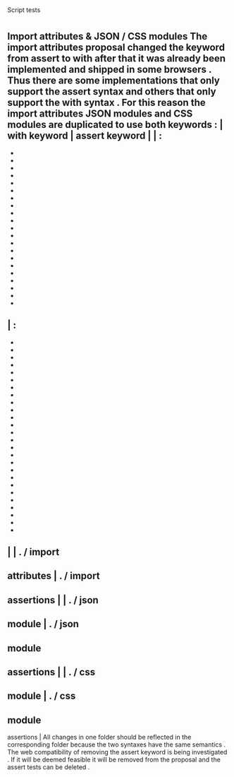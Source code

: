 #
Script
tests
#
#
Import
attributes
&
JSON
/
CSS
modules
The
import
attributes
proposal
changed
the
keyword
from
assert
to
with
after
that
it
was
already
been
implemented
and
shipped
in
some
browsers
.
Thus
there
are
some
implementations
that
only
support
the
assert
syntax
and
others
that
only
support
the
with
syntax
.
For
this
reason
the
import
attributes
JSON
modules
and
CSS
modules
are
duplicated
to
use
both
keywords
:
|
with
keyword
|
assert
keyword
|
|
:
-
-
-
-
-
-
-
-
-
-
-
-
-
-
-
-
-
-
-
-
-
-
|
:
-
-
-
-
-
-
-
-
-
-
-
-
-
-
-
-
-
-
-
-
-
-
-
-
-
-
-
|
|
.
/
import
-
attributes
|
.
/
import
-
assertions
|
|
.
/
json
-
module
|
.
/
json
-
module
-
assertions
|
|
.
/
css
-
module
|
.
/
css
-
module
-
assertions
|
All
changes
in
one
folder
should
be
reflected
in
the
corresponding
folder
because
the
two
syntaxes
have
the
same
semantics
.
The
web
compatibility
of
removing
the
assert
keyword
is
being
investigated
.
If
it
will
be
deemed
feasible
it
will
be
removed
from
the
proposal
and
the
assert
tests
can
be
deleted
.
